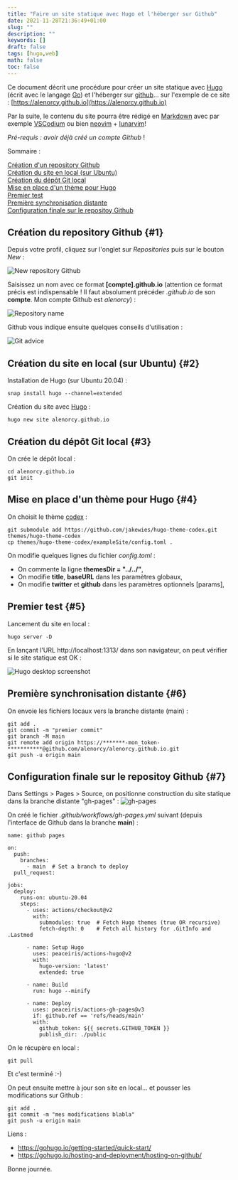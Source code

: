 ```yaml
---
title: "Faire un site statique avec Hugo et l'héberger sur Github"
date: 2021-11-28T21:36:49+01:00
slug: ""
description: ""
keywords: []
draft: false 
tags: [hugo,web]
math: false
toc: false
---
```

Ce document décrit une procédure pour créer un site statique avec [Hugo](https://gohugo.io/) (écrit avec le langage [Go](https://fr.wikipedia.org/wiki/Go_(langage))) et l'héberger sur [github](https://github.com)... sur l'exemple de ce site : [https://alenorcy.github.io](https://alenorcy.github.io) 

Par la suite, le contenu du site pourra être rédigé en [Markdown](https://fr.wikipedia.org/wiki/Markdown) avec par exemple [VSCodium](https://vscodium.com/) ou bien [neovim](https://neovim.io/) + [lunarvim](https://github.com/LunarVim/LunarVim)!

_Pré-requis : avoir déjà créé un compte Github_ !

Sommaire :

[Création d'un repository Github](#1)  
[Création du site en local (sur Ubuntu)](#2)  
[Création du dépôt Git local](#3)  
[Mise en place d'un thème pour Hugo](#4)  
[Premier test](#5)  
[Première synchronisation distante](#6)  
[Configuration finale sur le repositoy Github](#7)  

## Création du repository Github {#1}

Depuis votre profil, cliquez sur l'onglet sur _Repositories_ puis sur le bouton _New_ : 

![New repository Github](/images/Selection_516.png)

Saisissez un nom avec ce format **[compte].github.io** (attention ce format précis est indispensable ! Il faut absolument précéder _.github.io_ de son **compte**. Mon compte Github est _alenorcy_) :

![Repository name](/images/Selection_518.png)

Github vous indique ensuite quelques conseils d'utilisation :

![Git advice](/images/Selection_471.png)


## Création du site en local (sur Ubuntu) {#2}

Installation de Hugo (sur Ubuntu 20.04) :
```
snap install hugo --channel=extended
```

Création du site avec [Hugo](https://gohugo.io/) :
```
hugo new site alenorcy.github.io
```

## Création du dépôt Git local {#3}

On crée le dépôt local :
```
cd alenorcy.github.io
git init
```

## Mise en place d'un thème pour Hugo {#4}

On choisit le thème [codex](https://github.com/jakewies/hugo-theme-codex) :
```
git submodule add https://github.com/jakewies/hugo-theme-codex.git themes/hugo-theme-codex
cp themes/hugo-theme-codex/exampleSite/config.toml .
```

On modifie quelques lignes du fichier _config.toml_ :
  * On commente la ligne **themesDir = "../../"**,
  * On modifie **title**, **baseURL** dans les paramètres globaux,
  * On modifie **twitter** et **github** dans les paramètres optionnels [params],

## Premier test {#5}

Lancement du site en local :
```
hugo server -D
```

En lançant l'URL http://localhost:1313/ dans son navigateur, on peut vérifier si le site statique est OK :

![Hugo desktop screenshot](/images/screenshot-hugo.png)

## Première synchronisation distante {#6}

On envoie les fichiers locaux vers la branche distante (main) :
```
git add .
git commit -m "premier commit"
git branch -M main
git remote add origin https://*******-mon_token-***********@github.com/alenorcy/alenorcy.github.io.git
git push -u origin main
```

## Configuration finale sur le repositoy Github {#7}

Dans Settings > Pages > Source, on positionne construction du site statique dans la branche distante "gh-pages" :
![gh-pages](/images/Selection_517.png)


On créé le fichier _.github/workflows/gh-pages.yml_ suivant (depuis l'interface de Github dans la branche **main**) :
```
name: github pages

on:
  push:
    branches:
      - main  # Set a branch to deploy
  pull_request:

jobs:
  deploy:
    runs-on: ubuntu-20.04
    steps:
      - uses: actions/checkout@v2
        with:
          submodules: true  # Fetch Hugo themes (true OR recursive)
          fetch-depth: 0    # Fetch all history for .GitInfo and .Lastmod

      - name: Setup Hugo
        uses: peaceiris/actions-hugo@v2
        with:
          hugo-version: 'latest'
          extended: true

      - name: Build
        run: hugo --minify

      - name: Deploy
        uses: peaceiris/actions-gh-pages@v3
        if: github.ref == 'refs/heads/main'
        with:
          github_token: ${{ secrets.GITHUB_TOKEN }}
          publish_dir: ./public
```

On le récupère en local :
```
git pull
```

Et c'est terminé :-)

On peut ensuite mettre à jour son site en local... et pousser les modifications sur Github :

```
git add .
git commit -m "mes modifications blabla"
git push -u origin main
```

Liens : 
  * https://gohugo.io/getting-started/quick-start/
  * https://gohugo.io/hosting-and-deployment/hosting-on-github/

Bonne journée.
